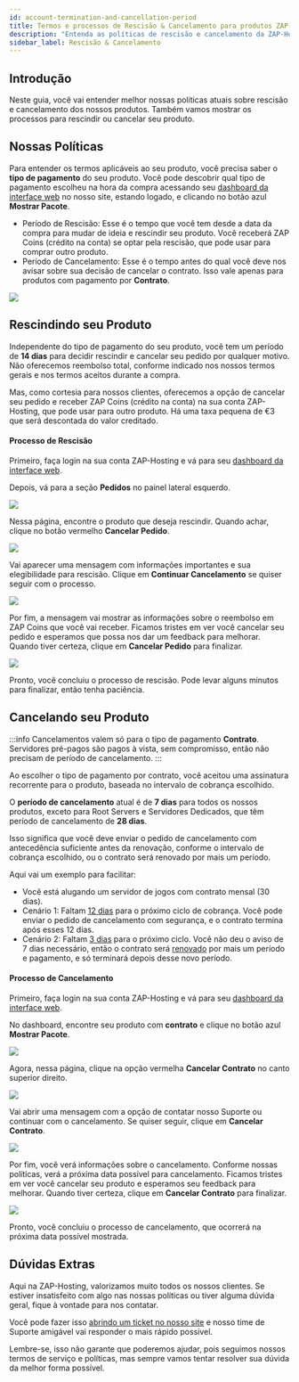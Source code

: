 ```yaml
---
id: account-termination-and-cancellation-period
title: Termos e processos de Rescisão & Cancelamento para produtos ZAP-Hosting
description: "Entenda as políticas de rescisão e cancelamento da ZAP-Hosting para gerenciar seu produto de forma eficaz e receber crédito na conta → Saiba mais agora"
sidebar_label: Rescisão & Cancelamento
---
```


## Introdução

Neste guia, você vai entender melhor nossas políticas atuais sobre rescisão e cancelamento dos nossos produtos. Também vamos mostrar os processos para rescindir ou cancelar seu produto.

## Nossas Políticas

Para entender os termos aplicáveis ao seu produto, você precisa saber o **tipo de pagamento** do seu produto. Você pode descobrir qual tipo de pagamento escolheu na hora da compra acessando seu [dashboard da interface web](https://zap-hosting.com/en/customer/) no nosso site, estando logado, e clicando no botão azul **Mostrar Pacote**.

- Período de Rescisão: Esse é o tempo que você tem desde a data da compra para mudar de ideia e rescindir seu produto. Você receberá ZAP Coins (crédito na conta) se optar pela rescisão, que pode usar para comprar outro produto.
- Período de Cancelamento: Esse é o tempo antes do qual você deve nos avisar sobre sua decisão de cancelar o contrato. Isso vale apenas para produtos com pagamento por **Contrato**.

![](https://screensaver01.zap-hosting.com/index.php/s/DwktektyCP4jfLM/preview)

## Rescindindo seu Produto

Independente do tipo de pagamento do seu produto, você tem um período de **14 dias** para decidir rescindir e cancelar seu pedido por qualquer motivo. Não oferecemos reembolso total, conforme indicado nos nossos termos gerais e nos termos aceitos durante a compra.

Mas, como cortesia para nossos clientes, oferecemos a opção de cancelar seu pedido e receber ZAP Coins (crédito na conta) na sua conta ZAP-Hosting, que pode usar para outro produto. Há uma taxa pequena de €3 que será descontada do valor creditado.

#### Processo de Rescisão

Primeiro, faça login na sua conta ZAP-Hosting e vá para seu [dashboard da interface web](https://zap-hosting.com/en/customer/).

Depois, vá para a seção **Pedidos** no painel lateral esquerdo.

![](https://screensaver01.zap-hosting.com/index.php/s/TYJ5oGkDMyb6XQD/preview)

Nessa página, encontre o produto que deseja rescindir. Quando achar, clique no botão vermelho **Cancelar Pedido**.

![](https://screensaver01.zap-hosting.com/index.php/s/2QEABQLPMWxy28q/preview)

Vai aparecer uma mensagem com informações importantes e sua elegibilidade para rescisão. Clique em **Continuar Cancelamento** se quiser seguir com o processo.

![](https://screensaver01.zap-hosting.com/index.php/s/8nB5LWn6xibnFf6/preview)

Por fim, a mensagem vai mostrar as informações sobre o reembolso em ZAP Coins que você vai receber. Ficamos tristes em ver você cancelar seu pedido e esperamos que possa nos dar um feedback para melhorar. Quando tiver certeza, clique em **Cancelar Pedido** para finalizar.

![](https://screensaver01.zap-hosting.com/index.php/s/SYmz97Pc65qSbW8/preview)

Pronto, você concluiu o processo de rescisão. Pode levar alguns minutos para finalizar, então tenha paciência.

## Cancelando seu Produto

:::info
Cancelamentos valem só para o tipo de pagamento **Contrato**. Servidores pré-pagos são pagos à vista, sem compromisso, então não precisam de período de cancelamento.
:::

Ao escolher o tipo de pagamento por contrato, você aceitou uma assinatura recorrente para o produto, baseada no intervalo de cobrança escolhido.

O **período de cancelamento** atual é de **7 dias** para todos os nossos produtos, exceto para Root Servers e Servidores Dedicados, que têm período de cancelamento de **28 dias**.

Isso significa que você deve enviar o pedido de cancelamento com antecedência suficiente antes da renovação, conforme o intervalo de cobrança escolhido, ou o contrato será renovado por mais um período.

Aqui vai um exemplo para facilitar:

- Você está alugando um servidor de jogos com contrato mensal (30 dias).
- Cenário 1: Faltam <u>12 dias</u> para o próximo ciclo de cobrança. Você pode enviar o pedido de cancelamento com segurança, e o contrato termina após esses 12 dias.
- Cenário 2: Faltam <u>3 dias</u> para o próximo ciclo. Você não deu o aviso de 7 dias necessário, então o contrato será <u>renovado</u> por mais um período e pagamento, e só terminará depois desse novo período.

#### Processo de Cancelamento

Primeiro, faça login na sua conta ZAP-Hosting e vá para seu [dashboard da interface web](https://zap-hosting.com/en/customer/).

No dashboard, encontre seu produto com **contrato** e clique no botão azul **Mostrar Pacote**.

![](https://screensaver01.zap-hosting.com/index.php/s/Ep7QPaLiwJSS82N/preview)

Agora, nessa página, clique na opção vermelha **Cancelar Contrato** no canto superior direito.

![](https://screensaver01.zap-hosting.com/index.php/s/cTwq7FD6pZzRyBb/preview)

Vai abrir uma mensagem com a opção de contatar nosso Suporte ou continuar com o cancelamento. Se quiser seguir, clique em **Cancelar Contrato**.

![](https://screensaver01.zap-hosting.com/index.php/s/WqWsCLw9x9jP6Xe/preview)

Por fim, você verá informações sobre o cancelamento. Conforme nossas políticas, verá a próxima data possível para cancelamento. Ficamos tristes em ver você cancelar seu produto e esperamos seu feedback para melhorar. Quando tiver certeza, clique em **Cancelar Contrato** para finalizar.

![](https://screensaver01.zap-hosting.com/index.php/s/DE9tFcJNZTHdR96/preview)

Pronto, você concluiu o processo de cancelamento, que ocorrerá na próxima data possível mostrada.

## Dúvidas Extras

Aqui na ZAP-Hosting, valorizamos muito todos os nossos clientes. Se estiver insatisfeito com algo nas nossas políticas ou tiver alguma dúvida geral, fique à vontade para nos contatar.

Você pode fazer isso [abrindo um ticket no nosso site](https://zap-hosting.com/en/customer/support/) e nosso time de Suporte amigável vai responder o mais rápido possível.

Lembre-se, isso não garante que poderemos ajudar, pois seguimos nossos termos de serviço e políticas, mas sempre vamos tentar resolver sua dúvida da melhor forma possível.
